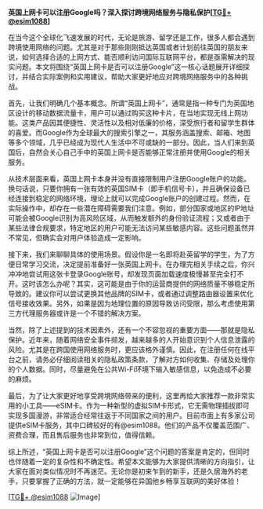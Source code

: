 **英国上网卡可以注册Google吗？深入探讨跨境网络服务与隐私保护[[TG💪+ @esim1088](https://t.me/s/esim1088)]**

在当今这个全球化飞速发展的时代，无论是旅游、留学还是工作，很多人都会遇到跨境使用网络的问题。尤其是对于那些刚刚抵达英国或者计划前往英国的朋友来说，如何选择合适的上网方式、能否顺利访问国际互联网平台，都是亟需解决的现实问题。本文将围绕“英国上网卡是否可以注册Google”这一核心话题展开详细探讨，并结合实际案例和实用建议，帮助大家更好地应对跨境网络服务中的各种挑战。

首先，让我们明确几个基本概念。所谓“英国上网卡”，通常是指一种专门为英国地区设计的移动数据流量卡，用户可以通过购买这种卡片，在当地实现无线上网功能。这类产品因其便捷性、灵活性以及相对低廉的价格，深受旅行者和留学生群体的喜爱。而Google作为全球最大的搜索引擎之一，其服务涵盖搜索、邮箱、地图等多个领域，几乎已经成为现代人生活中不可或缺的一部分。因此，当人们来到英国后，自然会关心自己手中的英国上网卡是否能够正常注册并使用Google的相关服务。

从技术层面来看，英国上网卡本身并没有直接限制用户注册Google账户的功能。换句话说，只要你拥有一张有效的英国SIM卡（即手机信号卡），并且确保设备已经连接到稳定的网络环境，理论上就可以完成Google账户的创建过程。然而，在实际操作中，却存在一些潜在障碍需要我们注意。例如，部分国家或地区的IP地址可能会被Google识别为高风险区域，从而触发额外的身份验证流程；又或者由于某些法律合规要求，特定地区的用户可能无法访问某些敏感内容。这些问题虽然并不常见，但确实会对用户体验造成一定影响。

接下来，我们来聊聊具体的使用场景。假设你是一名即将赴英留学的学生，为了方便日常学习交流，决定提前准备好一张英国上网卡。在办理完相关手续之后，你兴冲冲地尝试用这张卡登录Google账号，却发现页面加载速度极慢甚至完全打不开。这时该怎么办呢？其实，这可能是由于你的运营商提供的网络质量不够稳定所导致的。建议你可以尝试更换其他品牌的SIM卡，或者通过调整路由器设置来优化信号接收效果。另外，如果是因为地理位置的原因导致访问受限，那么考虑使用第三方代理服务器或许是一个不错的解决方案。

当然，除了上述提到的技术因素外，还有一个不容忽视的重要方面——那就是隐私保护。近年来，随着网络安全事件频发，越来越多的人开始意识到个人信息泄露的风险。尤其是在跨国使用网络服务时，更应该格外谨慎。因此，在注册任何在线平台之前，请务必仔细阅读相关的隐私政策条款，了解对方如何收集、存储及处理你的个人数据。同时，尽量避免在公共Wi-Fi环境下输入敏感信息，以免造成不必要的麻烦。

最后，为了让大家更好地享受跨境网络带来的便利，这里再给大家推荐一款非常实用的小工具——eSIM卡。作为一种新型的虚拟SIM卡形式，它无需物理插拔即可实现多国漫游，非常适合经常往返于不同国家之间的用户。目前市面上有多家公司提供eSIM卡服务，其中口碑较好的有@esim1088。他们的产品不仅覆盖范围广、资费合理，而且售后服务也非常到位，值得信赖。

综上所述，“英国上网卡是否可以注册Google”这个问题的答案是肯定的，但同时也伴随着一定的复杂性和不确定性。希望本文能够为大家提供清晰的方向指引，让大家在面对类似情况时不再迷茫。无论你是初来乍到的新手，还是久居海外的老手，只要掌握了正确的方法，就一定能够在异国他乡畅享互联网的美好体验！

[[TG💪+ @esim1088](https://t.me/s/esim1088) ![Image](https://i.postimg.cc/4NQfJmqS/Snipaste-2025-05-13-00-14-12.png)]